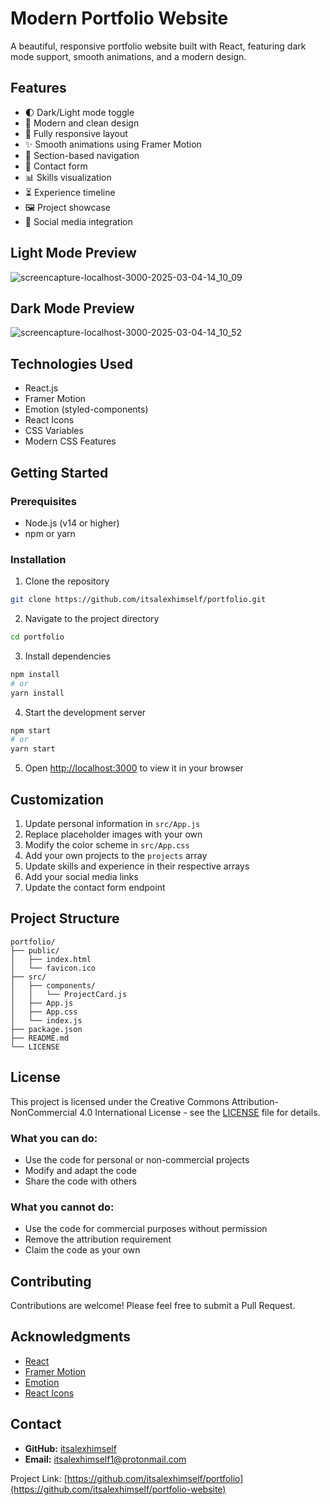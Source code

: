 # Modern Portfolio Website

A beautiful, responsive portfolio website built with React, featuring dark mode support, smooth animations, and a modern design.

## Features

- 🌓 Dark/Light mode toggle
- 🎨 Modern and clean design
- 📱 Fully responsive layout
- ✨ Smooth animations using Framer Motion
- 🎯 Section-based navigation
- 📝 Contact form
- 📊 Skills visualization
- ⏳ Experience timeline
- 🖼️ Project showcase
- 🔗 Social media integration

## Light Mode Preview

![screencapture-localhost-3000-2025-03-04-14_10_09](https://github.com/user-attachments/assets/eee56bdf-a22b-47e1-87ae-ec5637c3c553)

## Dark Mode Preview

![screencapture-localhost-3000-2025-03-04-14_10_52](https://github.com/user-attachments/assets/6c419dd3-1681-4db1-88db-b2d5aa5b5640)

## Technologies Used

- React.js
- Framer Motion
- Emotion (styled-components)
- React Icons
- CSS Variables
- Modern CSS Features

## Getting Started

### Prerequisites

- Node.js (v14 or higher)
- npm or yarn

### Installation

1. Clone the repository
```bash
git clone https://github.com/itsalexhimself/portfolio.git
```

2. Navigate to the project directory
```bash
cd portfolio
```

3. Install dependencies
```bash
npm install
# or
yarn install
```

4. Start the development server
```bash
npm start
# or
yarn start
```

5. Open [http://localhost:3000](http://localhost:3000) to view it in your browser

## Customization

1. Update personal information in `src/App.js`
2. Replace placeholder images with your own
3. Modify the color scheme in `src/App.css`
4. Add your own projects to the `projects` array
5. Update skills and experience in their respective arrays
6. Add your social media links
7. Update the contact form endpoint

## Project Structure

```
portfolio/
├── public/
│   ├── index.html
│   └── favicon.ico
├── src/
│   ├── components/
│   │   └── ProjectCard.js
│   ├── App.js
│   ├── App.css
│   └── index.js
├── package.json
├── README.md
└── LICENSE
```

## License

This project is licensed under the Creative Commons Attribution-NonCommercial 4.0 International License - see the [LICENSE](LICENSE) file for details.

### What you can do:
- Use the code for personal or non-commercial projects
- Modify and adapt the code
- Share the code with others

### What you cannot do:
- Use the code for commercial purposes without permission
- Remove the attribution requirement
- Claim the code as your own

## Contributing

Contributions are welcome! Please feel free to submit a Pull Request.

## Acknowledgments

- [React](https://reactjs.org/)
- [Framer Motion](https://www.framer.com/motion/)
- [Emotion](https://emotion.sh/)
- [React Icons](https://react-icons.github.io/react-icons/)

## Contact

- **GitHub:** [itsalexhimself](https://github.com/itsalexhimself)
- **Email:** [itsalexhimself1@protonmail.com](mailto:itsalexhimself1@protonmail.com)

Project Link: [https://github.com/itsalexhimself/portfolio](https://github.com/itsalexhimself/portfolio-website)
